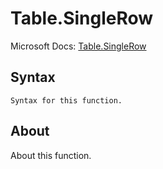 ---
---

# Table.SingleRow

Microsoft Docs: [Table.SingleRow](https://docs.microsoft.com/en-us/powerquery-m/table-singlerow)

## Syntax

```powerquery-m
Syntax for this function.
```

## About

About this function.

